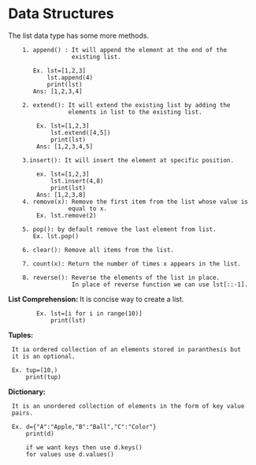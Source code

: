 # Data Structures

The list data type has some more methods.

        1. append() : It will append the element at the end of the   
                      existing list.

           Ex. lst=[1,2,3]
               lst.append(4)
               print(lst)
           Ans: [1,2,3,4]

        2. extend(): It will extend the existing list by adding the 
                     elements in list to the existing list.

            Ex. lst=[1,2,3]
                lst.extend([4,5])
                print(lst)
            Ans: [1,2,3,4,5]
        
        3.insert(): It will insert the element at specific position.

            ex. lst=[1,2,3]
                lst.insert(4,8)
                print(lst)
            Ans: [1,2,3,8]
        4. remove(x): Remove the first item from the list whose value is 
                     equal to x.
            Ex. lst.remove(2)
             
        5. pop(): by default remove the last element from list.
           Ex. lst.pop()

        6. clear(): Remove all items from the list.

        7. count(x): Return the number of times x appears in the list.

        8. reverse(): Reverse the elements of the list in place.
                      In place of reverse function we can use lst[::-1].



**List Comprehension:** It is concise way to create a list.

            Ex. lst=[i for i in range(10)]
                print(lst)

**Tuples:** 

     It ia ordered collection of an elements stored in paranthesis but 
     it is an optional.
     
     Ex. tup=(10,)
         print(tup)

**Dictionary:**

     It is an unordered collection of elements in the form of key value 
     pairs.

     Ex. d={"A":"Apple,"B":"Ball","C":"Color"}
         print(d)

         if we want keys then use d.keys()
         for values use d.values()
